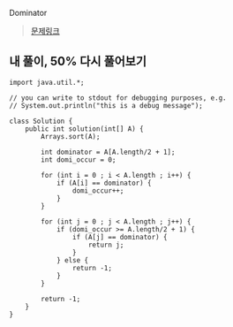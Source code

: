Dominator

> [문제링크](https://app.codility.com/programmers/lessons/8-leader/dominator/)


## 내 풀이, 50% 다시 풀어보기
```
import java.util.*;

// you can write to stdout for debugging purposes, e.g.
// System.out.println("this is a debug message");

class Solution {
    public int solution(int[] A) {
    	Arrays.sort(A);
    	
    	int dominator = A[A.length/2 + 1];
    	int domi_occur = 0;
    	
    	for (int i = 0 ; i < A.length ; i++) {
    		if (A[i] == dominator) {
    			domi_occur++;
    		}
    	}
    	
    	for (int j = 0 ; j < A.length ; j++) {
    		if (domi_occur >= A.length/2 + 1) {
    			if (A[j] == dominator) {
    				return j;
    			}
    		} else {
    			return -1;
    		}
    	}
    	
    	return -1;
    }
}
```